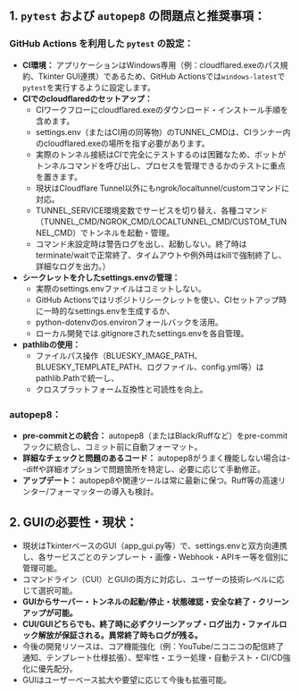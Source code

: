 ## 1. `pytest` および `autopep8` の問題点と推奨事項：

### GitHub Actions を利用した `pytest` の設定：
*   **CI環境：** アプリケーションはWindows専用（例：cloudflared.exeのパス規約、Tkinter GUI連携）であるため、GitHub Actionsでは`windows-latest`で`pytest`を実行するように設定します。
*   **CIでのcloudflaredのセットアップ：**
    *   CIワークフローにcloudflared.exeのダウンロード・インストール手順を含めます。
    *   settings.env（またはCI用の同等物）のTUNNEL_CMDは、CIランナー内のcloudflared.exeの場所を指す必要があります。
    *   実際のトンネル接続はCIで完全にテストするのは困難なため、ボットがトンネルコマンドを呼び出し、プロセスを管理できるかのテストに重点を置きます。
    *   現状はCloudflare Tunnel以外にもngrok/localtunnel/customコマンドに対応。
    *   TUNNEL_SERVICE環境変数でサービスを切り替え、各種コマンド（TUNNEL_CMD/NGROK_CMD/LOCALTUNNEL_CMD/CUSTOM_TUNNEL_CMD）でトンネルを起動・管理。
    *   コマンド未設定時は警告ログを出し、起動しない。終了時はterminate/waitで正常終了、タイムアウトや例外時はkillで強制終了し、詳細なログを出力。）
*   **シークレットを介したsettings.envの管理：**
    *   実際のsettings.envファイルはコミットしない。
    *   GitHub Actionsではリポジトリシークレットを使い、CIセットアップ時に一時的なsettings.envを生成するか、
    *   python-dotenvのos.environフォールバックを活用。
    *   ローカル開発では.gitignoreされたsettings.envを各自管理。
*   **pathlibの使用：**
    *   ファイルパス操作（BLUESKY_IMAGE_PATH、BLUESKY_TEMPLATE_PATH、ログファイル、config.yml等）はpathlib.Pathで統一し、
    *   クロスプラットフォーム互換性と可読性を向上。

### autopep8：
*   **pre-commitとの統合：** autopep8（またはBlack/Ruffなど）をpre-commitフックに統合し、コミット前に自動フォーマット。
*   **詳細なチェックと問題のあるコード：** autopep8がうまく機能しない場合は--diffや詳細オプションで問題箇所を特定し、必要に応じて手動修正。
*   **アップデート：** autopep8や関連ツールは常に最新に保つ。Ruff等の高速リンター/フォーマッターの導入も検討。

## 2. GUIの必要性・現状：

*   現状はTkinterベースのGUI（app_gui.py等）で、settings.envと双方向連携し、各サービスごとのテンプレート・画像・Webhook・APIキー等を個別に管理可能。
*   コマンドライン（CUI）とGUIの両方に対応し、ユーザーの技術レベルに応じて選択可能。
*   **GUIからサーバー・トンネルの起動/停止・状態確認・安全な終了・クリーンアップが可能。**
*   **CUI/GUIどちらでも、終了時に必ずクリーンアップ・ログ出力・ファイルロック解放が保証される。異常終了時もログが残る。**
*   今後の開発リソースは、コア機能強化（例：YouTube/ニコニコの配信終了通知、テンプレート仕様拡張）、堅牢性・エラー処理・自動テスト・CI/CD強化に優先配分。
*   GUIはユーザーベース拡大や要望に応じて今後も拡張可能。
